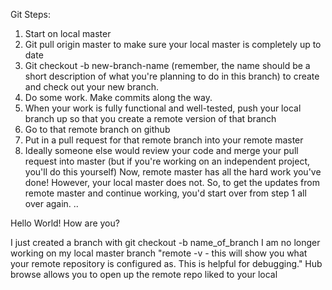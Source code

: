 Git Steps:
1) Start on local master
2) Git pull origin master to make sure your local master is completely up to date
3) Git checkout -b new-branch-name (remember, the name should be a short description of what you're planning to do in this branch) to create and check out your new branch.
4) Do some work. Make commits along the way.
5) When your work is fully functional and well-tested, push your local branch up so that you create a remote version of that branch
6) Go to that remote branch on github
7) Put in a pull request for that remote branch into your remote master
8) Ideally someone else would review your code and merge your pull request into master (but if you're working on an independent project, you'll do this yourself)
Now, remote master has all the hard work you've done! However, your local master does not. So, to get the updates from remote master and continue working, you'd start over from step 1 all over again.
..


Hello World!
How are you?

I just created a branch with git checkout -b name_of_branch
I am no longer working on my local master branch
"remote -v - this will show you what your remote repository is configured as. This is helpful for debugging."
Hub browse allows you to open up the remote repo liked to your local
